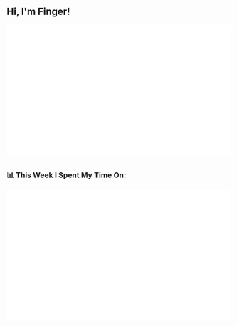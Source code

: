 <h2> Hi, I'm Finger!</h2>

<img align="right" src="https://raw.githubusercontent.com/spianmo/github-stats/master/generated/overview.svg#gh-light-mode-only">

<!-- <img align="right" height="160em" src="https://github-readme-stats-eight-theta.vercel.app/api/top-langs/?username=spianmo&layout=compact&langs_count=8&theme=algolia"/>	 -->
	
```go
package main

type Me struct {
	Name   string
	Job    string
	Code   string
	Skills string
}

func main() {
	me := &Me{
		Name:   "Finger",
		Job:    "Client-side Engineer",
		Code:   "Java and C++ and Others",
		Skills: "Android Security NLP ^o^",
	}
	_ = me
}
```


<h3>📊 This Week I Spent My Time On:</h3>
<img align='right' src="https://raw.githubusercontent.com/spianmo/github-stats/master/generated/languages.svg#gh-light-mode-only">

<!--START_SECTION:waka-->

```text
Vue.js                   2 hrs 42 mins   ████████████████░░░░░░░░░   64.66 %
TypeScript               42 mins         ████▒░░░░░░░░░░░░░░░░░░░░   16.89 %
JSON                     28 mins         ███░░░░░░░░░░░░░░░░░░░░░░   11.34 %
AlibabaCloudROS (JSON)   7 mins          ▓░░░░░░░░░░░░░░░░░░░░░░░░   03.00 %
Python                   6 mins          ▓░░░░░░░░░░░░░░░░░░░░░░░░   02.69 %
JavaScript               1 min           ░░░░░░░░░░░░░░░░░░░░░░░░░   00.63 %
```

<!--END_SECTION:waka-->
